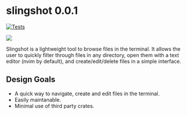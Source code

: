 slingshot 0.0.1
============

[![Tests](https://github.com/caio-ishikawa/slingshot/actions/workflows/rust.yml/badge.svg?branch=master)](https://github.com/caio-ishikawa/slingshot/actions/workflows/ci.yml)

<img src="https://s11.gifyu.com/images/ScJ1Z.gif">

Slingshot is a lightweight tool to browse files in the terminal. It allows the user to quickly filter through files in any directory, open them with a text editor (nvim by default), and create/edit/delete files in a simple interface.

Design Goals
------------
- A quick way to navigate, create and edit files in the terminal.
- Easily maintanable.
- Minimal use of third party crates.

